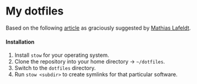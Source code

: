 # My dotfiles

Based on the following [article](http://brandon.invergo.net/news/2012-05-26-using-gnu-stow-to-manage-your-dotfiles.html) as graciously suggested by [Mathias Lafeldt](https://www.github.com/mlafeldt/).

#### Installation

1. Install `stow` for your operating system.
2. Clone the repository into your home directory -> `~/dotfiles`.
3. Switch to the `dotfiles` directory.
4. Run `stow <subdir>` to create symlinks for that particular software.
